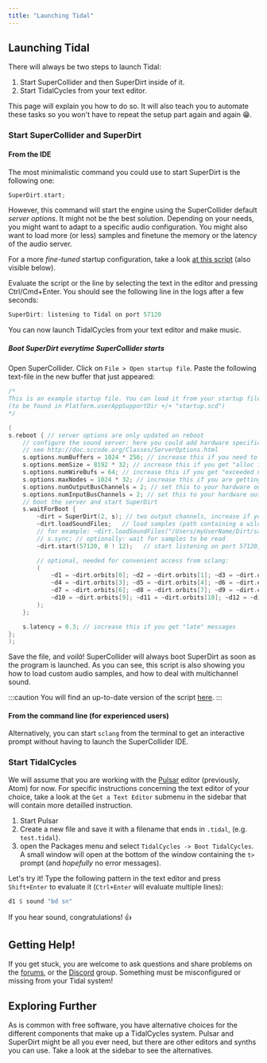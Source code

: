 ```yaml
---
title: "Launching Tidal"
---
```


## Launching Tidal 

There will always be two steps to launch Tidal:
1. Start SuperCollider and then SuperDirt inside of it.
2. Start TidalCycles from your text editor.

This page will explain you how to do so. It will also teach you to automate these tasks so you won't have to repeat the setup part again and again 😁.

### Start SuperCollider and SuperDirt 

#### From the IDE

The most minimalistic command you could use to start SuperDirt is the following one:
```c
SuperDirt.start;
```

However, this command will start the engine using the SuperCollider default *server options*. It might not be the best solution. Depending on your needs, you might want to adapt to a specific audio configuration. You might also want to load more (or less) samples and finetune the memory or the latency of the audio server. 

For a more *fine-tuned* startup configuration, take a look [at this script](https://raw.githubusercontent.com/musikinformatik/SuperDirt/develop/superdirt_startup.scd) (also visible below).

Evaluate the script or the line by selecting the text in the editor and pressing Ctrl/Cmd+Enter. You should see the following line in the logs after a few seconds:
```c
SuperDirt: listening to Tidal on port 57120
```

You can now launch TidalCycles from your text editor and make music.

##### Boot SuperDirt everytime SuperCollider starts 

Open SuperCollider. Click on `File > Open startup file`. Paste the following text-file in the new buffer that just appeared:
```c
/*
This is an example startup file. You can load it from your startup file
(to be found in Platform.userAppSupportDir +/+ "startup.scd")
*/

(
s.reboot { // server options are only updated on reboot
	// configure the sound server: here you could add hardware specific options
	// see http://doc.sccode.org/Classes/ServerOptions.html
	s.options.numBuffers = 1024 * 256; // increase this if you need to load more samples
	s.options.memSize = 8192 * 32; // increase this if you get "alloc failed" messages
	s.options.numWireBufs = 64; // increase this if you get "exceeded number of interconnect buffers" messages 
	s.options.maxNodes = 1024 * 32; // increase this if you are getting drop outs and the message "too many nodes"
	s.options.numOutputBusChannels = 2; // set this to your hardware output channel size, if necessary
	s.options.numInputBusChannels = 2; // set this to your hardware output channel size, if necessary
	// boot the server and start SuperDirt
	s.waitForBoot {
		~dirt = SuperDirt(2, s); // two output channels, increase if you want to pan across more channels
		~dirt.loadSoundFiles;   // load samples (path containing a wildcard can be passed in)
		// for example: ~dirt.loadSoundFiles("/Users/myUserName/Dirt/samples/*");
		// s.sync; // optionally: wait for samples to be read
		~dirt.start(57120, 0 ! 12);   // start listening on port 57120, create two busses each sending audio to channel 0

		// optional, needed for convenient access from sclang:
		(
			~d1 = ~dirt.orbits[0]; ~d2 = ~dirt.orbits[1]; ~d3 = ~dirt.orbits[2];
			~d4 = ~dirt.orbits[3]; ~d5 = ~dirt.orbits[4]; ~d6 = ~dirt.orbits[5];
			~d7 = ~dirt.orbits[6]; ~d8 = ~dirt.orbits[7]; ~d9 = ~dirt.orbits[8];
			~d10 = ~dirt.orbits[9]; ~d11 = ~dirt.orbits[10]; ~d12 = ~dirt.orbits[11];
		);
	};

	s.latency = 0.3; // increase this if you get "late" messages
};
);
```

Save the file, and *voilà*! SuperCollider will always boot SuperDirt as soon as the program is launched. As you can see, this script is also showing you how to load custom audio samples, and how to deal with multichannel sound.

:::caution
You will find an up-to-date version of the script [here](https://raw.githubusercontent.com/musikinformatik/SuperDirt/develop/superdirt_startup.scd).
:::

#### From the command line (for experienced users)

Alternatively, you can start `sclang` from the terminal to get an interactive prompt without having to launch the SuperCollider IDE. 


### Start TidalCycles

We will assume that you are working with the [Pulsar](/guides/installation#pulsar) editor (previously, Atom) for now. For specific instructions concerning the text editor of your choice, take a look at the `Get a Text Editor` submenu in the sidebar that will contain more detailled instruction.

1.  Start Pulsar
2.  Create a new file and save it with a filename that ends in `.tidal`,
    (e.g. `test.tidal`).
3.  open the Packages menu and select `TidalCycles -> Boot
    TidalCycles`. A small window will open at the bottom of the window
    containing the `t>` prompt (and *hopefully* no error messages).

Let's try it! Type the following pattern in the text editor and press `Shift+Enter` to evaluate it (`Ctrl+Enter` will evaluate multiple lines):

```haskell
d1 $ sound "bd sn"
```

If you hear sound, congratulations! 👍


## Getting Help!

If you get stuck, you are welcome to ask questions and share problems on the [forums](https://club.tidalcycles.org), or the [Discord](https://discord.com/invite/CqWhZEfNbq) group. Something must be misconfigured or missing from your Tidal system!


## Exploring Further

As is common with free software, you have alternative choices for the different components that make up a TidalCycles system. Pulsar and SuperDirt might be all you ever need, but there are other editors and synths you can use. Take a look at the sidebar to see the alternatives.


